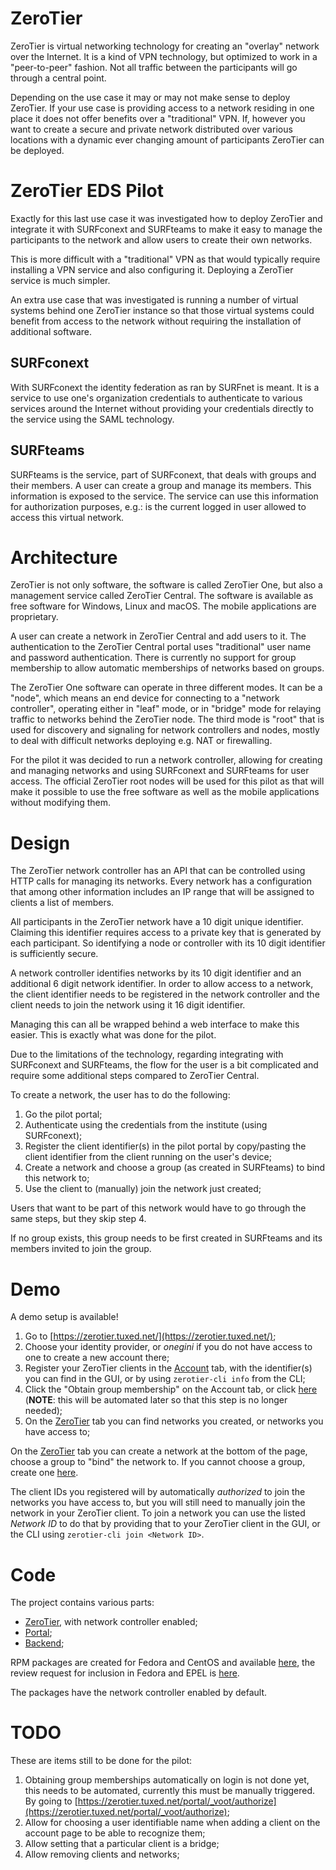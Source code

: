 # ZeroTier

ZeroTier is virtual networking technology for creating an "overlay" network 
over the Internet. It is a kind of VPN technology, but optimized to work in
a "peer-to-peer" fashion. Not all traffic between the participants will go 
through a central point.

Depending on the use case it may or may not make sense to deploy ZeroTier. If 
your use case is providing access to a network residing in one place it does 
not offer benefits over a "traditional" VPN. If, however you want to create a 
secure and private network distributed over various locations with a dynamic 
ever changing amount of participants ZeroTier can be deployed.

# ZeroTier EDS Pilot

Exactly for this last use case it was investigated how to deploy ZeroTier and 
integrate it with SURFconext and SURFteams to make it easy to manage the 
participants to the network and allow users to create their own networks.

This is more difficult with a "traditional" VPN as that would typically 
require installing a VPN service and also configuring it. Deploying a ZeroTier 
service is much simpler. 

An extra use case that was investigated is running a number of virtual systems
behind one ZeroTier instance so that those virtual systems could benefit from
access to the network without requiring the installation of additional 
software.

## SURFconext

With SURFconext the identity federation as ran by SURFnet is meant. It is a 
service to use one's organization credentials to authenticate to various 
services around the Internet without providing your credentials directly to the
service using the SAML technology.

## SURFteams

SURFteams is the service, part of SURFconext, that deals with groups and 
their members. A user can create a group and manage its members. This 
information is exposed to the service. The service can use this information 
for authorization purposes, e.g.: is the current logged in user allowed to 
access this virtual network.

# Architecture

ZeroTier is not only software, the software is called ZeroTier One, but also 
a management service called ZeroTier Central. The software is available as 
free software for Windows, Linux and macOS. The mobile applications are 
proprietary.

A user can create a network in ZeroTier Central and add users to it. The 
authentication to the ZeroTier Central portal uses "traditional" user name and
password authentication. There is currently no support for group membership to
allow automatic memberships of networks based on groups.

The ZeroTier One software can operate in three different modes. It can be a 
"node", which means an end device for connecting to a "network controller", 
operating either in "leaf" mode, or in "bridge" mode for relaying traffic to 
networks behind the ZeroTier node. The third mode is "root" that is used 
for discovery and signaling for network controllers and nodes, mostly to deal
with difficult networks deploying e.g. NAT or firewalling. 

For the pilot it was decided to run a network controller, allowing for 
creating and managing networks and using SURFconext and SURFteams for 
user access. The official ZeroTier root nodes will be used for this pilot as 
that will make it possible to use the free software as well as the mobile 
applications without modifying them. 

# Design

The ZeroTier network controller has an API that can be controlled using HTTP 
calls for managing its networks. Every network has a configuration that 
among other information includes an IP range that will be assigned to clients
a list of members.

All participants in the ZeroTier network have a 10 digit unique 
identifier. Claiming this identifier requires access to a private key that 
is generated by each participant. So identifying a node or controller with its
10 digit identifier is sufficiently secure. 

A network controller identifies networks by its 10 digit identifier and an 
additional 6 digit network identifier. In order to allow access to a network, 
the client identifier needs to be registered in the network controller and the
client needs to join the network using it 16 digit identifier.

Managing this can all be wrapped behind a web interface to make this easier. 
This is exactly what was done for the pilot.

Due to the limitations of the technology, regarding integrating with SURFconext
and SURFteams, the flow for the user is a bit complicated and require some 
additional steps compared to ZeroTier Central.

To create a network, the user has to do the following:

1. Go the pilot portal;
2. Authenticate using the credentials from the institute (using SURFconext);
3. Register the client identifier(s) in the pilot portal by copy/pasting the 
   client identifier from the client running on the user's device;
4. Create a network and choose a group (as created in SURFteams) to bind this 
   network to;
5. Use the client to (manually) join the network just created;

Users that want to be part of this network would have to go through the same
steps, but they skip step 4.

If no group exists, this group needs to be first created in SURFteams and its 
members invited to join the group. 

# Demo 

A demo setup is available!

1. Go to [https://zerotier.tuxed.net/](https://zerotier.tuxed.net/);
2. Choose your identity provider, or _onegini_ if you do not have 
   access to one to create a new account there;
3. Register your ZeroTier clients in the 
   [Account](https://zerotier.tuxed.net/portal/account) tab, with the 
   identifier(s) you can find in the GUI, or by using 
   `zerotier-cli info` from the CLI;
4. Click the "Obtain group membership" on the Account tab, or click 
   [here](https://zerotier.tuxed.net/portal/_voot/authorize) (**NOTE**: this 
   will be automated later so that this step is no longer needed);
5. On the [ZeroTier](https://zerotier.tuxed.net/portal/zerotier) tab you can
   find networks you created, or networks you have access to;

On the [ZeroTier](https://zerotier.tuxed.net/portal/zerotier) tab you can 
create a network at the bottom of the page, choose a group to "bind" the 
network to. If you cannot choose a group, create one 
[here](https://teams.connect.surfconext.nl/).

The client IDs you registered will by automatically _authorized_ to join the 
networks you have access to, but you will still need to manually join the 
network in your ZeroTier client. To join a network you can use the listed 
_Network ID_ to do that by providing that to your ZeroTier client in the GUI, 
or the CLI using `zerotier-cli join <Network ID>`.

# Code

The project contains various parts:

- [ZeroTier](https://zerotier.com/), with network controller enabled;
- [Portal](https://github.com/eduvpn/vpn-user-portal/tree/zerotier);
- [Backend](https://github.com/eduvpn/vpn-server-api/tree/zerotier);

RPM packages are created for Fedora and CentOS and available 
[here](https://copr.fedorainfracloud.org/coprs/fkooman/zerotier/), the 
review request for inclusion in Fedora and EPEL is 
[here](https://bugzilla.redhat.com/show_bug.cgi?id=1352169).

The packages have the network controller enabled by default.

# TODO

These are items still to be done for the pilot:

1. Obtaining group memberships automatically on login is not done yet, this 
   needs to be automated, currently this must be manually triggered. By going 
   to [https://zerotier.tuxed.net/portal/_voot/authorize](https://zerotier.tuxed.net/portal/_voot/authorize);
2. Allow for choosing a user identifiable name when adding a client on the 
   account page to be able to recognize them;
3. Allow setting that a particular client is a bridge;
4. Allow removing clients and networks;
